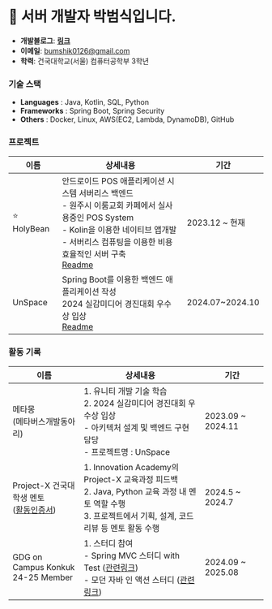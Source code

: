 # 👋 서버 개발자 박범식입니다.

- **개발블로그**: **[링크](https://cseant.tistory.com/)**
- **이메일**: bumshik0126@gmail.com
- **학력**: 건국대학교(서울) 컴퓨터공학부 3학년

### 기술 스택
- **Languages** : Java, Kotlin, SQL, Python
- **Frameworks** : Spring Boot, Spring Security
- **Others** : Docker, Linux, AWS(EC2, Lambda, DynamoDB), GitHub

### 프로젝트
| 이름 | 상세내용 | 기간 |
| --- | --------- | -- |
| :star: HolyBean | 안드로이드 POS 애플리케이션 시스템 서버리스 백엔드 <br/> - 원주시 이룸교회 카페에서 실사용중인 POS System <br/> - Kolin을 이용한 네이티브 앱개발 <br/> - 서버리스 컴퓨팅을 이용한 비용 효율적인 서버 구축 <br/> [Readme]() | 2023.12 ~ 현재 | 
| UnSpace | Spring Boot를 이용한 백엔드 애플리케이션 작성 <br/> 2024 실감미디어 경진대회 우수상 입상 <br/> [Readme]() | 2024.07~2024.10 |

### 활동 기록
| 이름 | 상세내용 | 기간 |
| --- | -------- | --- |
| 메타몽 <br/> (메타버스개발동아리) | 1. 유니티 개발 기술 학습 <br/> 2. 2024 실감미디어 경진대회 우수상 입상 <br/> - 아키텍처 설계 및 백엔드 구현 담당 <br/> - 프로젝트명 : UnSpace | 2023.09 ~ 2024.11 |
| Project-X 건국대 학생 멘토 <br/> ([활동인증서]()) | 1. Innovation Academy의 Project-X 교육과정 피드백 <br/> 2. Java, Python 교육 과정 내 멘토 역할 수행 <br/> 3. 프로젝트에서 기획, 설계, 코드 리뷰 등 멘토 활동 수행 | 2024.5 ~ 2024.7 |
| GDG on Campus Konkuk <br/> 24-25 Member | 1. 스터디 참여 <br/> - Spring MVC 스터디 with Test ([관련링크]()) <br/> - 모던 자바 인 액션 스터디 ([관련 링크]()) | 2024.09 ~ 2025.08 |
